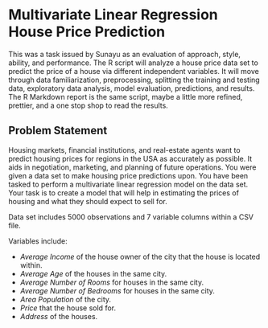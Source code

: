 # Multivariate Linear Regression House Price Prediction

This was a task issued by Sunayu as an evaluation of approach, style, ability, and performance. The R script will analyze a house price data set to predict the price of a house via different independent variables. It will move through data familiarization, preprocessing, splitting the training and testing data, exploratory data analysis, model evaluation, predictions, and results. The R Markdown report is the same script, maybe a little more refined, prettier, and a one stop shop to read the results. 

## Problem Statement 

Housing markets, financial institutions, and real-estate agents want to predict housing prices for regions in the USA as accurately as possible. It aids in negotiation, marketing, and planning of future operations. You were given a data set to make housing price predictions upon. You have been tasked to perform a multivariate linear regression model on the data set. Your task is to create a model that will help in estimating the prices of housing and what they should expect to sell for. 

Data set includes 5000 observations and 7 variable columns within a CSV file. 

Variables include: 

- *Average Income* of the house owner of the city that the house is located within. 
- *Average Age* of the houses in the same city. 
- *Average Number of Rooms* for houses in the same city. 
- *Average Number of Bedrooms* for houses in the same city. 
- *Area Population* of the city. 
- *Price* that the house sold for. 
- *Address* of the houses. 
